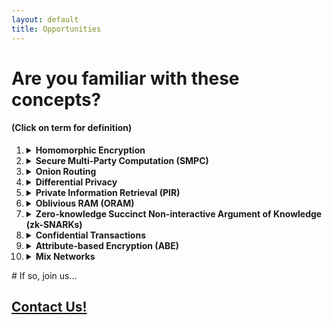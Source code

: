 ```yaml
---
layout: default
title: Opportunities
---
```

# Are you familiar with these concepts?
#### (Click on term for definition)
<ol class="deflist">
    <li><details><summary class="term"><strong>Homomorphic Encryption</strong></summary><blockquote class="def">This is a form of encryption that allows computations to be performed on encrypted data without needing to decrypt it first. The result, when decrypted, will be the same as if the computations were performed on the original data. It's a game-changer for secure data processing and cloud computing.</blockquote></details></li>
    <li><details><summary class="term"><strong>Secure Multi-Party Computation (SMPC)</strong></summary><blockquote class="def"> SMPC enables multiple parties to collaboratively compute a function over their inputs while keeping those inputs private. In other words, the parties can work together to find an answer without revealing their individual data.</blockquote></details></li>
    <li><details><summary class="term"><strong>Onion Routing</strong></summary><blockquote class="def"> Popularized by the Tor network, onion routing is a technique for anonymous communication over a computer network. It involves messages being encrypted and transmitted through a series of network nodes, called onion routers, which peel away layers of encryption one at a time, like the layers of an onion. The final node decrypts the message and sends it to the destination, ensuring anonymity for both the sender and receiver.</blockquote></details></li>
    <li><details><summary class="term"><strong>Differential Privacy</strong></summary><blockquote class="def"> This technology adds statistical noise to datasets,allowing data analysts to draw conclusions from the data without risking the privacy of individual data points. It's commonly used for protecting user data when sharing aggregated information.</blockquote></details></li>
    <li><details><summary class="term"><strong>Private Information Retrieval (PIR)</strong></summary><blockquote class="def"> PIR is a protocol that enables users to retrieve specific information from a database without the database server learning which piece of data was requested. This protects user privacy when accessing sensitive information.</blockquote></details></li>
    <li><details><summary class="term"><strong>Oblivious RAM (ORAM)</strong></summary><blockquote class="def"> ORAM is a cryptographic protocol that allows a client to access a remote storage server without revealing the access pattern or which data is being accessed. This ensures data privacy by preventing the server from learning sensitive information about the user's activities.</blockquote></details></li>
    <li><details><summary class="term"><strong>Zero-knowledge Succinct Non-interactive Argument of Knowledge (zk-SNARKs)</strong></summary><blockquote class="def">zk-SNARKs are a form of zero-knowledge proof that allows one party to prove to another that a given statement is true without revealing any information about the statement itself, except for the fact that it's true. zk-SNARKs are particularly useful in blockchain applications, where they can be used to verify transactions without revealing their contents.</blockquote></details></li>
    <li><details><summary class="term"><strong>Confidential Transactions</strong></summary><blockquote class="def"> This is a cryptographic technique used in somecrypto currencies, like Monero and Zcash, to hide transaction amounts and keep them confidential. This is achieved using advanced cryptographic techniques such as Pedersen commitments and range proofs, providing increased privacy for users.</blockquote></details></li>
    <li><details><summary class="term"><strong>Attribute-based Encryption (ABE)</strong></summary><blockquote class="def"> ABE is a cryptographic scheme that allows data to be encrypted with specific attributes. Only users who possess a matching set of attributes, defined by a decryption policy, can decrypt the encrypted data. This enables fine-grained access control and ensures that only authorized parties can access sensitive information.</blockquote></details></li>
    <li><details><summary class="term"><strong>Mix Networks</strong></summary><blockquote class="def"> Mix networks are a type of anonymous communication system thatuses a chain of proxy servers, or mixes, to shuffle and re-encrypt messages as they pass through the network. This makes it difficult for an adversary to trace the source of a message or the intended recipient, offering enhanced privacy for users.</blockquote></details></li>
</ol>
# If so, join us...

## [Contact Us!](/contact.html)